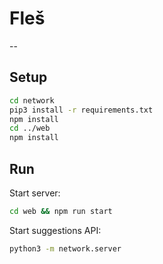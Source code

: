 # Fleš
--

## Setup
```bash
cd network
pip3 install -r requirements.txt
npm install
cd ../web
npm install
```
## Run
Start server:
```bash
cd web && npm run start
```
Start suggestions API:
```bash
python3 -m network.server
```

